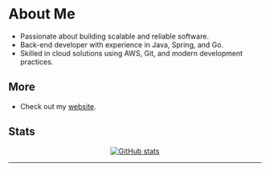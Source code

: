 # About Me
- Passionate about building scalable and reliable software.
- Back-end developer with experience in Java, Spring, and Go.
- Skilled in cloud solutions using AWS, Git, and modern development practices.

## More
- Check out my [website](https://domingosfelipe.github.io/resume/).

## Stats
<p align="center">
  <a href="https://github-readme-stats.vercel.app/api?username=domingosfelipe&show_icons=true&theme=transparent">
    <img alt="GitHub stats" src="https://github-readme-stats.vercel.app/api?username=domingosfelipe&show_icons=true&theme=transparent">
  </a>
</p>

---